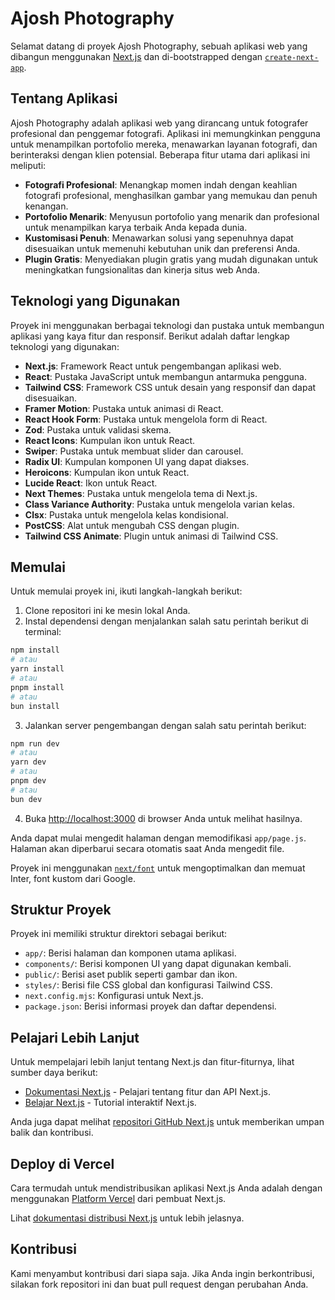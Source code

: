 # Ajosh Photography

Selamat datang di proyek Ajosh Photography, sebuah aplikasi web yang dibangun menggunakan [Next.js](https://nextjs.org/) dan di-bootstrapped dengan [`create-next-app`](https://github.com/vercel/next.js/tree/canary/packages/create-next-app).

## Tentang Aplikasi

Ajosh Photography adalah aplikasi web yang dirancang untuk fotografer profesional dan penggemar fotografi. Aplikasi ini memungkinkan pengguna untuk menampilkan portofolio mereka, menawarkan layanan fotografi, dan berinteraksi dengan klien potensial. Beberapa fitur utama dari aplikasi ini meliputi:

- **Fotografi Profesional**: Menangkap momen indah dengan keahlian fotografi profesional, menghasilkan gambar yang memukau dan penuh kenangan.
- **Portofolio Menarik**: Menyusun portofolio yang menarik dan profesional untuk menampilkan karya terbaik Anda kepada dunia.
- **Kustomisasi Penuh**: Menawarkan solusi yang sepenuhnya dapat disesuaikan untuk memenuhi kebutuhan unik dan preferensi Anda.
- **Plugin Gratis**: Menyediakan plugin gratis yang mudah digunakan untuk meningkatkan fungsionalitas dan kinerja situs web Anda.

## Teknologi yang Digunakan

Proyek ini menggunakan berbagai teknologi dan pustaka untuk membangun aplikasi yang kaya fitur dan responsif. Berikut adalah daftar lengkap teknologi yang digunakan:

- **Next.js**: Framework React untuk pengembangan aplikasi web.
- **React**: Pustaka JavaScript untuk membangun antarmuka pengguna.
- **Tailwind CSS**: Framework CSS untuk desain yang responsif dan dapat disesuaikan.
- **Framer Motion**: Pustaka untuk animasi di React.
- **React Hook Form**: Pustaka untuk mengelola form di React.
- **Zod**: Pustaka untuk validasi skema.
- **React Icons**: Kumpulan ikon untuk React.
- **Swiper**: Pustaka untuk membuat slider dan carousel.
- **Radix UI**: Kumpulan komponen UI yang dapat diakses.
- **Heroicons**: Kumpulan ikon untuk React.
- **Lucide React**: Ikon untuk React.
- **Next Themes**: Pustaka untuk mengelola tema di Next.js.
- **Class Variance Authority**: Pustaka untuk mengelola varian kelas.
- **Clsx**: Pustaka untuk mengelola kelas kondisional.
- **PostCSS**: Alat untuk mengubah CSS dengan plugin.
- **Tailwind CSS Animate**: Plugin untuk animasi di Tailwind CSS.

## Memulai

Untuk memulai proyek ini, ikuti langkah-langkah berikut:

1. Clone repositori ini ke mesin lokal Anda.
2. Instal dependensi dengan menjalankan salah satu perintah berikut di terminal:

```bash
npm install
# atau
yarn install
# atau
pnpm install
# atau
bun install
```

3. Jalankan server pengembangan dengan salah satu perintah berikut:

```bash
npm run dev
# atau
yarn dev
# atau
pnpm dev
# atau
bun dev
```

4. Buka [http://localhost:3000](http://localhost:3000) di browser Anda untuk melihat hasilnya.

Anda dapat mulai mengedit halaman dengan memodifikasi `app/page.js`. Halaman akan diperbarui secara otomatis saat Anda mengedit file.

Proyek ini menggunakan [`next/font`](https://nextjs.org/docs/basic-features/font-optimization) untuk mengoptimalkan dan memuat Inter, font kustom dari Google.

## Struktur Proyek

Proyek ini memiliki struktur direktori sebagai berikut:

- `app/`: Berisi halaman dan komponen utama aplikasi.
- `components/`: Berisi komponen UI yang dapat digunakan kembali.
- `public/`: Berisi aset publik seperti gambar dan ikon.
- `styles/`: Berisi file CSS global dan konfigurasi Tailwind CSS.
- `next.config.mjs`: Konfigurasi untuk Next.js.
- `package.json`: Berisi informasi proyek dan daftar dependensi.

## Pelajari Lebih Lanjut

Untuk mempelajari lebih lanjut tentang Next.js dan fitur-fiturnya, lihat sumber daya berikut:

- [Dokumentasi Next.js](https://nextjs.org/docs) - Pelajari tentang fitur dan API Next.js.
- [Belajar Next.js](https://nextjs.org/learn) - Tutorial interaktif Next.js.

Anda juga dapat melihat [repositori GitHub Next.js](https://github.com/vercel/next.js/) untuk memberikan umpan balik dan kontribusi.

## Deploy di Vercel

Cara termudah untuk mendistribusikan aplikasi Next.js Anda adalah dengan menggunakan [Platform Vercel](https://vercel.com/new?utm_medium=default-template&filter=next.js&utm_source=create-next-app&utm_campaign=create-next-app-readme) dari pembuat Next.js.

Lihat [dokumentasi distribusi Next.js](https://nextjs.org/docs/deployment) untuk lebih jelasnya.

## Kontribusi

Kami menyambut kontribusi dari siapa saja. Jika Anda ingin berkontribusi, silakan fork repositori ini dan buat pull request dengan perubahan Anda.